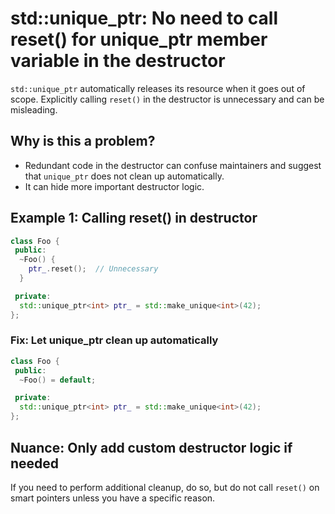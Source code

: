 # std::unique_ptr: No need to call reset() for unique_ptr member variable in the destructor

`std::unique_ptr` automatically releases its resource when it goes out of scope. Explicitly calling `reset()` in the destructor is unnecessary and can be misleading.

## Why is this a problem?
- Redundant code in the destructor can confuse maintainers and suggest that `unique_ptr` does not clean up automatically.
- It can hide more important destructor logic.

## Example 1: Calling reset() in destructor
```cpp
class Foo {
 public:
  ~Foo() {
    ptr_.reset();  // Unnecessary
  }

 private:
  std::unique_ptr<int> ptr_ = std::make_unique<int>(42);
};
```
### Fix: Let unique_ptr clean up automatically
```cpp
class Foo {
 public:
  ~Foo() = default;

 private:
  std::unique_ptr<int> ptr_ = std::make_unique<int>(42);
};
```

## Nuance: Only add custom destructor logic if needed
If you need to perform additional cleanup, do so, but do not call `reset()` on smart pointers unless you have a specific reason.
